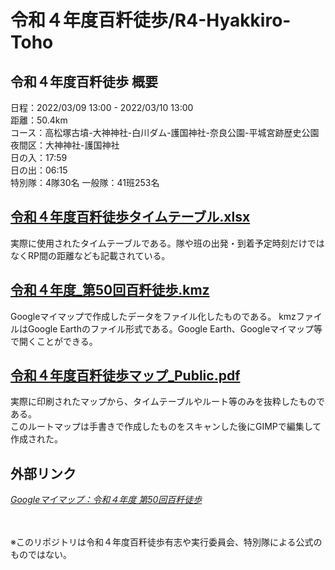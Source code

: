 # 令和４年度百粁徒歩/R4-Hyakkiro-Toho


## 令和４年度百粁徒歩 概要
日程：2022/03/09 13:00 - 2022/03/10 13:00<br>
距離：50.4km<br>
コース：高松塚古墳-大神神社-白川ダム-護国神社-奈良公園-平城宮跡歴史公園<br>
夜間区：大神神社-護国神社<br>
日の入：17:59<br>
日の出：06:15<br>
特別隊：4隊30名
一般隊：41班253名


## [令和４年度百粁徒歩タイムテーブル.xlsx](令和４年度百粁徒歩タイムテーブル.xlsx)
実際に使用されたタイムテーブルである。隊や班の出発・到着予定時刻だけではなくRP間の距離なども記載されている。


## [令和４年度_第50回百粁徒歩.kmz](令和４年度_第50回百粁徒歩.kmz)
Googleマイマップで作成したデータをファイル化したものである。
kmzファイルはGoogle Earthのファイル形式である。Google Earth、Googleマイマップ等で開くことができる。


## [令和４年度百粁徒歩マップ_Public.pdf](令和４年度百粁徒歩マップ_Public.pdf)
実際に印刷されたマップから、タイムテーブルやルート等のみを抜粋したものである。<br>
このルートマップは手書きで作成したものをスキャンした後にGIMPで編集して作成された。


## 外部リンク
[_Googleマイマップ：令和４年度 第50回百粁徒歩_](https://www.google.com/maps/d/edit?mid=1NFiikd0GiVEzeL-7dMCdb8G_MHUs-hw&usp=sharing)


<br><br>
※このリポジトリは令和４年度百粁徒歩有志や実行委員会、特別隊による公式のものではない。